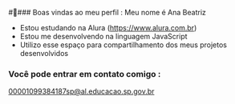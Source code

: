 #🐠### Boas vindas ao meu perfil :
Meu nome é Ana Beatriz

- Estou estudando na Alura (https://www.alura.com.br)
- Estou me desenvolvendo na linguagem JavaScript
- Utilizo esse espaço para compartilhamento dos meus projetos desenvolvidos

### Você pode entrar em contato comigo :

00001099384187sp@al.educacao.sp.gov.br

